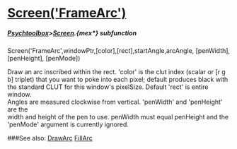 # [Screen('FrameArc')](Screen-FrameArc) 
##### [Psychtoolbox](Psychtoolbox)>[Screen](Screen).{mex*} subfunction

Screen('FrameArc',windowPtr,[color],[rect],startAngle,arcAngle, [penWidth], [penHeight], [penMode])

Draw an arc inscribed within the rect. 'color' is the clut index (scalar or [r g  
b] triplet) that you want to poke into each pixel; default produces black with  
the standard CLUT for this window's pixelSize. Default 'rect' is entire window.  
Angles are measured clockwise from vertical. 'penWidth' and 'penHeight' are the  
width and height of the pen to use. penWidth must equal penHeight and the  
'penMode' argument is currently ignored.  


###See also:
[DrawArc](Screen-DrawArc) [FillArc](Screen-FillArc)
